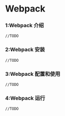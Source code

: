 #  Webpack

###  1:Webpack 介绍

    //TODO 
    
###  2:Webpack 安装

    //TODO 

###  3:Webpack 配置和使用

    //TODO 

###  4:Webpack 运行

    //TODO 
